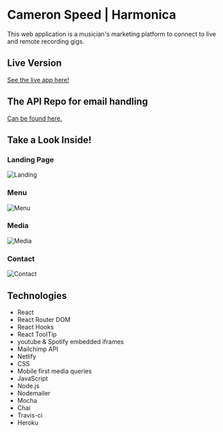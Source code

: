 # Cameron Speed | Harmonica
This web application is a musician's marketing platform to connect to live and remote recording gigs.


## Live Version
[See the live app here!](https://www.cameronspeed.com)

## The API Repo for email handling
[Can be found here.](https://github.com/amyspeed/Cameron-API)

## Take a Look Inside!

### Landing Page

![Landing](./public/landing.png)


### Menu

![Menu](./public/menu.png)

### Media

![Media](./public/media.png)

### Contact

![Contact](./public/contact.png)

## Technologies

* React
* React Router DOM
* React Hooks
* React ToolTip
* youtube & Spotify embedded iframes
* Mailchimp API
* Netlify
* CSS
* Mobile first media queries
* JavaScript
* Node.js
* Nodemailer
* Mocha
* Chai
* Travis-ci
* Heroku